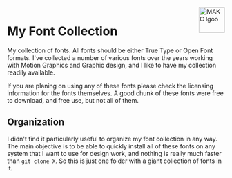 <a href="https://makc.co">
    <img src="https://makccr.github.io/images/github-header.svg" alt="MAKC lgoo" title="MAKC" align="right" height="60" />
</a>

# My Font Collection
My collection of fonts. All fonts should be either True Type or Open Font formats. I've collected a number of various fonts over the years working with Motion Graphics and Graphic design, and I like to have my collection readily available. 

If you are planing on using any of these fonts please check the licensing information for the fonts themselves. A good chunk of these fonts were free to download, and free use, but not all of them. 

## Organization
I didn't find it particularly useful to organize my font collection in any way. The main objective is to be able to quickly install all of these fonts on any system that I want to use for design work, and nothing is really much faster than ``git clone X``. So this is just one folder with a giant collection of fonts in it. 
